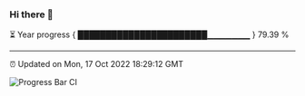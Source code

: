 ### Hi there 👋

⏳ Year progress { ███████████████████████▁▁▁▁▁▁▁ } 79.39 %

---

⏰ Updated on Mon, 17 Oct 2022 18:29:12 GMT

![Progress Bar CI](https://github.com/liununu/liununu/workflows/Progress%20Bar%20CI/badge.svg)
